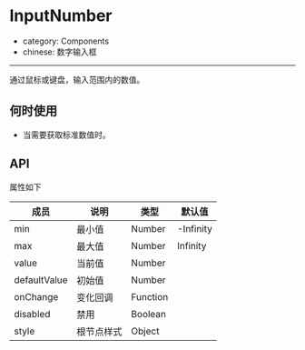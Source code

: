 # InputNumber

- category: Components
- chinese: 数字输入框

---

通过鼠标或键盘，输入范围内的数值。

## 何时使用

- 当需要获取标准数值时。

## API

属性如下

| 成员        | 说明           | 类型               | 默认值       |
|-------------|----------------|--------------------|--------------|
| min     | 最小值   | Number | -Infinity        |
| max     | 最大值       | Number      | Infinity           |
| value     | 当前值       | Number      |            |
| defaultValue     | 初始值       | Number      |            |
| onChange     | 变化回调       | Function      |            |
| disabled     | 禁用       | Boolean      |            |
| style     | 根节点样式       | Object      |